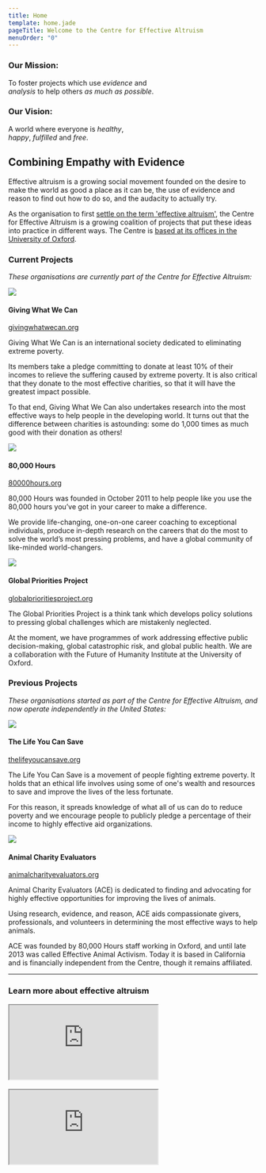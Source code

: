 ```yaml
---
title: Home
template: home.jade
pageTitle: Welcome to the Centre for Effective Altruism
menuOrder: "0"
---
```


<div class="well row center">

<div class="col-md-6 mission">

### Our Mission:

<p>To foster projects which use <em>evidence</em> and <br class="hidden-xs"><em>analysis</em> to help others <em>as much as possible</em>.</p>

</div>
<div class="col-md-6 vision">

### Our Vision:

<p>A world where everyone is <em>healthy</em>, <br class="hidden-xs"><em>happy</em>, <em>fulfilled</em> and <em>free</em>.</p>

</div>
</div>

<div class="row">
<div class="col-sm-12 about">

## Combining Empathy with Evidence

Effective altruism is a growing social movement founded on the desire to make the world as good a place as it can be, the use of evidence and reason to find out how to do so, and the audacity to actually try. 

As the organisation to first [settle on the term 'effective altruism'](http://www.effective-altruism.com/the-history-of-the-term-effective-altruism/), the Centre for Effective Altruism is a growing coalition of projects that put these ideas into practice in different ways. The Centre is [based at its offices in the University of Oxford](/contact).

</div>
</div>

<div class="organisations">

<div class="row current-projects">

<div>

### Current Projects

*These organisations are currently part of the Centre for Effective Altruism:*

</div>

<div class="col-lg-4 col-md-6 project gwwc">
<img class="logo" src="/images/logos/gwwc.png">
<div class="sr-only"><h4>Giving What We Can</h4></div>

<a href="https://givingwhatwecan.org" class="btn btn-primary">givingwhatwecan.org <i class="fa fa-external-link"></i></a>

Giving What We Can is an international society dedicated to eliminating extreme poverty. 

Its members take a pledge committing to donate at least 10% of their incomes to relieve the suffering caused by extreme poverty. It is also critical that they donate to the most effective charities, so that it will have the greatest impact possible. 

To that end, Giving What We Can also undertakes research into the most effective ways to help people in the developing world. It turns out that the difference between charities is astounding: some do 1,000 times as much good with their donation as others!

</div>

<div class="col-lg-4 col-md-6 project eightythousandhours">
<img class="logo" src="/images/logos/eightythousandhours.png">
<div class="sr-only"><h4>80,000 Hours</h4></div>

<a href="https://80000hours.org" class="btn btn-primary">80000hours.org <i class="fa fa-external-link"></i></a>


80,000 Hours was founded in October 2011 to help people like you use the 80,000 hours you’ve got in your career to make a difference.

We provide life-changing, one-on-one career coaching to exceptional individuals, produce in-depth research on the careers that do the most to solve the world’s most pressing problems, and have a global community of like-minded world-changers.

</div>



<div class="col-lg-4 col-md-6 project gpp">
<img class="logo" src="/images/logos/gpp.png">
<div class="sr-only"><h4>Global Priorities Project</h4></div>

<a href="http://globalprioritiesproject.org" class="btn btn-primary">globalprioritiesproject.org <i class="fa fa-external-link"></i></a>


The Global Priorities Project is a think tank which develops policy solutions to pressing global challenges which are mistakenly neglected. 

At the moment, we have programmes of work addressing effective public decision-making, global catastrophic risk, and global public health. We are a collaboration with the Future of Humanity Institute at the University of Oxford.

</div>

</div><!-- /current-projects -->



<div class="row previous-projects">

<div>

### Previous Projects

*These organisations started as part of the Centre for Effective Altruism, and now operate independently in the United States:*

</div>


<div class="col-md-6 col-lg-4 col-lg-offset-1 project tlycs">
<img class="logo" src="/images/logos/tlycs.png">
<div class="sr-only"><h4>The Life You Can Save</h4></div>

<a href="http://www.thelifeyoucansave.org/" class="btn btn-primary">thelifeyoucansave.org <i class="fa fa-external-link"></i></a>

The Life You Can Save is a movement of people fighting extreme poverty. It holds that an ethical life involves using some of one's wealth and resources to save and improve the lives of the less fortunate. 

For this reason, it spreads knowledge of what all of us can do to reduce poverty and we encourage people to publicly pledge a percentage of their income to highly effective aid organizations.

</div>

<div class="col-md-6 col-lg-4 col-lg-offset-1 project ace">
<img class="logo" src="/images/logos/ace.png">
<div class="sr-only"><h4>Animal Charity Evaluators</h4></div>

<a href="http://www.animalcharityevaluators.org/" class="btn btn-primary">animalcharityevaluators.org <i class="fa fa-external-link"></i></a>

Animal Charity Evaluators (ACE) is dedicated to finding and advocating for highly effective opportunities for improving the lives of animals.

Using research, evidence, and reason, ACE aids compassionate givers, professionals, and volunteers in determining the most effective ways to help animals. 

ACE was founded by 80,000 Hours staff working in Oxford, and until late 2013 was called Effective Animal Activism. Today it is based in California and is financially independent from the Centre, though it remains affiliated.

</div>

</div><!-- /previous-projects -->

</div><!-- /organisations -->

---

<div class="row">
<div class="col-xs-12">
<h3 class="centered-heading">Learn more about effective altruism</h3>
</div>


<div class="col-md-6">
<div class="embed-responsive embed-responsive-16by9">
<iframe src="https://embed-ssl.ted.com/talks/peter_singer_the_why_and_how_of_effective_altruism.html" webkitAllowFullScreen mozallowfullscreen allowFullScreen class="embed-responsive-item"></iframe>
</div>
<div class="visible-xs"><br></div>
</div>
<div class="col-md-6">
<div class="embed-responsive embed-responsive-16by9">
<iframe src="https://www.youtube.com/embed/LtWINl3C_7s" webkitAllowFullScreen mozallowfullscreen allowfullscreen class="embed-responsive-item"></iframe>
</div>
</div>

</div>
